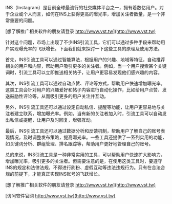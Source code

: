 INS（Instagram）是目前全球最流行的社交媒体平台之一，拥有着数亿用户。对于企业或个人而言，如何在INS上获得更高的曝光率，增加关注者数量，是一个非常重要的问题。

[想了解推广相关软件的朋友请登录 http://www.vst.tw](http://www.vst.tw)

针对这个问题，市场上出现了不少INS引流工具，它们可以通过多种手段来帮助用户实现曝光率的飞跃增长。下面我们就来探讨一下这些工具的原理及使用方法。

首先，INS引流工具可以通过智能算法，根据用户的兴趣、地域等特征，自动推荐相关的用户和内容，帮助用户吸引更多的关注者。例如，当一个用户搜索某个关键词时，引流工具可以立即推送相关帖子，让用户更容易发现他们感兴趣的内容。

其次，INS引流工具可以通过自动点赞、评论等方式，帮助用户快速增加曝光率。这类工具会针对用户的兴趣爱好和帖子内容进行自动化操作，比如给用户点赞、发送鼓励性评论等，从而吸引更多的用户关注并互动。

另外，INS引流工具还可以通过设定自动私信、提醒等功能，让用户更容易地与关注者建立联系，增加曝光率。例如，当有新的关注者加入时，引流工具可以自动发出私信或提醒，让用户及时回复，增强互动。

最后，INS引流工具还可以通过数据分析和反馈机制，帮助用户了解自己的账号表现情况，及时调整发布策略，提高曝光率。一些工具还提供了一系列实用的功能，如关键词分析、群组管理、排名跟踪等，帮助用户更好地管理自己的账号。

总的来说，INS引流工具是一种非常实用的工具，可以帮助用户快速扩大影响力，增加曝光率，吸引更多的关注者。但需要注意的是，在使用这类工具时，要遵守INS的规定和法律法规，不得进行刷粉、虚假互动等违法违规行为。只有在合法合规的前提下，才能真正实现INS账号的飞跃增长。

[想了解推广相关软件的朋友请登录 http://www.vst.tw](http://www.vst.tw)


[访问软件官网 http://www.vst.tw](http://www.vst.tw)
